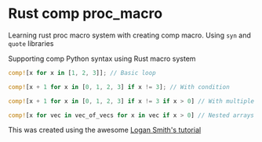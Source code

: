 # Rust comp proc_macro

Learning rust proc macro system with creating comp macro. Using `syn` and `quote` libraries

Supporting comp Python syntax using Rust macro system 

```rs
comp![x for x in [1, 2, 3]]; // Basic loop

comp![x + 1 for x in [0, 1, 2, 3] if x != 3]; // With condition

comp![x + 1 for x in [0, 1, 2, 3] if x != 3 if x > 0] // With multiple conditions

comp![x for vec in vec_of_vecs for x in vec if x > 0] // Nested arrays
```

This was created using the awesome [Logan Smith's tutorial](https://www.youtube.com/watch?v=SMCRQj9Hbx8)

